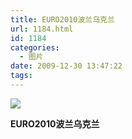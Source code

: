 ```yaml
---
title: EURO2010波兰乌克兰
url: 1184.html
id: 1184
categories:
  - 图片
date: 2009-12-30 13:47:22
tags:
---
```


![](http://photo.guolaijie.com/rooufer/attachments/month_1001/y2010127134617.jpg)  

**EURO2010波兰乌克兰**